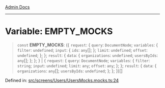 [Admin Docs](/)

***

# Variable: EMPTY\_MOCKS

> `const` **EMPTY\_MOCKS**: (\{ `request`: \{ `query`: `DocumentNode`; `variables`: \{ `filter`: `undefined`; `input`: \{ `ids`: `any`[]; \}; `limit`: `undefined`; `offset`: `undefined`; \}; \}; `result`: \{ `data`: \{ `organizations`: `undefined`; `usersByIds`: `any`[]; \}; \}; \} \| \{ `request`: \{ `query`: `DocumentNode`; `variables`: \{ `filter`: `string`; `input`: `undefined`; `limit`: `any`; `offset`: `any`; \}; \}; `result`: \{ `data`: \{ `organizations`: `any`[]; `usersByIds`: `undefined`; \}; \}; \})[]

Defined in: [src/screens/Users/UsersMocks.mocks.ts:24](https://github.com/PalisadoesFoundation/talawa-admin/blob/main/src/screens/Users/UsersMocks.mocks.ts#L24)
